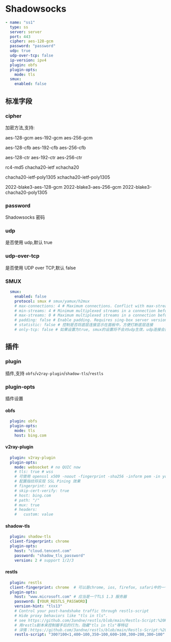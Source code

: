 # Shadowsocks

```yaml
- name: "ss1"
  type: ss
  server: server
  port: 443
  cipher: aes-128-gcm
  password: "password"
  udp: true
  udp-over-tcp: false
  ip-version: ipv4
  plugin: obfs
  plugin-opts:
    mode: tls
  smux:
    enabled: false
```

## 标准字段

### cipher

加密方法,支持:

aes-128-gcm aes-192-gcm aes-256-gcm

aes-128-cfb aes-192-cfb aes-256-cfb

aes-128-ctr aes-192-ctr aes-256-ctr

rc4-md5 chacha20-ietf xchacha20

chacha20-ietf-poly1305 xchacha20-ietf-poly1305

2022-blake3-aes-128-gcm 2022-blake3-aes-256-gcm 2022-blake3-chacha20-poly1305

### password

Shadowsocks 密码

### udp

是否使用 udp,默认 true

### udp-over-tcp

是否使用 UDP over TCP,默认 false

### SMUX

```yaml
  smux:
    enabled: false
    protocol: smux # smux/yamux/h2mux
    # max-connections: 4 # Maximum connections. Conflict with max-streams.
    # min-streams: 4 # Minimum multiplexed streams in a connection before opening a new connection. Conflict with max-streams.
    # max-streams: 0 # Maximum multiplexed streams in a connection before opening a new connection. Conflict with max-connections and min-streams.
    # padding: false # Enable padding. Requires sing-box server version 1.3-beta9 or later.
    # statistic: false # 控制是否将底层连接显示在面板中，方便打断底层连接
    # only-tcp: false # 如果设置为true, smux的设置将不会对udp生效，udp连接会直接走底层协议
```

## 插件

### plugin

插件,支持 `obfs`/`v2ray-plugin`/`shadow-tls`/`restls`

### plugin-opts

插件设置

#### obfs

```yaml
  plugin: obfs
  plugin-opts:
    mode: tls
    host: bing.com
```

#### v2ray-plugin

```yaml
  plugin: v2ray-plugin
  plugin-opts:
    mode: websocket # no QUIC now
    # tls: true # wss
    # 可使用 openssl x509 -noout -fingerprint -sha256 -inform pem -in yourcert.pem 获取
    # 配置指纹将实现 SSL Pining 效果
    # fingerprint: xxxx
    # skip-cert-verify: true
    # host: bing.com
    # path: "/"
    # mux: true
    # headers:
    #   custom: value
```

#### shadow-tls

```yaml
  plugin: shadow-tls
  client-fingerprint: chrome
  plugin-opts:
    host: "cloud.tencent.com"
    password: "shadow_tls_password"
    version: 2 # support 1/2/3
```

#### restls

```yaml
  plugin: restls
  client-fingerprint: chrome  # 可以是chrome, ios, firefox, safari中的一个
  plugin-opts:
    host: "www.microsoft.com" # 应当是一个TLS 1.3 服务器
    password: [YOUR_RESTLS_PASSWORD]
    version-hint: "tls13"
    # Control your post-handshake traffic through restls-script
    # Hide proxy behaviors like "tls in tls". 
    # see https://github.com/3andne/restls/blob/main/Restls-Script:%20Hide%20Your%20Proxy%20Traffic%20Behavior.md
    # 用restls剧本来控制握手后的行为，隐藏"tls in tls"等特征
    # 详情：https://github.com/3andne/restls/blob/main/Restls-Script:%20%E9%9A%90%E8%97%8F%E4%BD%A0%E7%9A%84%E4%BB%A3%E7%90%86%E8%A1%8C%E4%B8%BA.md
    restls-script: "300?100<1,400~100,350~100,600~100,300~200,300~100"
```
